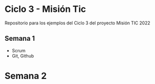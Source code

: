 # Ciclo 3 - Misión Tic

Repositorio para los ejemplos del Ciclo 3 del proyecto Misión TIC 2022

## Semana 1

- Scrum
- Git, Github

# Semana 2 
